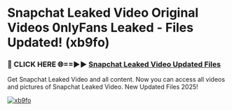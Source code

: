 # Snapchat Leaked Video Original Videos 0nlyFans Leaked - Files Updated! (xb9fo)

<h3>🔴 CLICK HERE 🌐==►► <a href="https://tinyurl.com/ms9xzufz" rel="nofollow">Snapchat Leaked Video Updated Files</a></h3>

Get Snapchat Leaked Video and all content. Now you can access all videos and pictures of Snapchat Leaked Video. New Updated Files 2025!

[![xb9fo](https://i.imgur.com/ppqm5kG.gif)](https://tinyurl.com/ms9xzufz)
